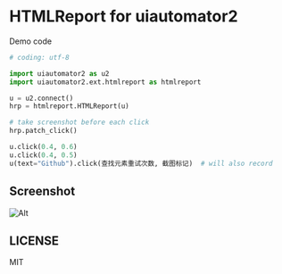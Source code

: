 # HTMLReport for uiautomator2

Demo code

```python
# coding: utf-8

import uiautomator2 as u2
import uiautomator2.ext.htmlreport as htmlreport

u = u2.connect()
hrp = htmlreport.HTMLReport(u)

# take screenshot before each click
hrp.patch_click()

u.click(0.4, 0.6)
u.click(0.4, 0.5)
u(text="Github").click(查找元素重试次数, 截图标记)  # will also record
```

## Screenshot
![Alt](../../../docs/img/htmlreport.png)

## LICENSE
MIT